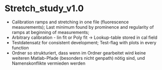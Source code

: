 # Stretch_study_v1.0
- Calibration ramps and stretching in one file (fluorescence measurements); Last minimum found by prominence and regularity of ramps at beginning of measurements;     
- Arbitrary calibration - lin fit or Poly fit -> Lookup-table stored in cal field
- Testdatensatz for consistent development; Test-flag with plots in every function
- Ordner so strukturiert, dass wenn im Ordner gearbeitet wird keine weiteren Matlab-Pfade (besonders nicht genpath) nötig sind, und Namenskonflikte vermieden werden
